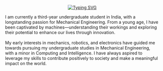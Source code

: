 <p align="center">
  <a href="https://git.io/typing-svg">
<img src="https://readme-typing-svg.demolab.com?font=Courier+New&size=30&pause=100&color=FFFFFF&width=600&lines=Hi+there%2C+I'm+Varad+Gorantyal+%F0%9F%91%8B" alt="Typing SVG">
  </a>
</p>

I am currently a third-year undergraduate student in India, with a longstanding passion for Mechanical Engineering. From a young age, I have been captivated
by machines—understanding their workings and exploring their potential to enhance our lives through innovation.
<br />
<br />
My early interests in mechanics, robotics, and electronics have guided me towards pursuing my undergraduate studies 
in Mechanical Engineering, with a minor in Computing and Intelligence. I have always aspired to leverage my skills to
contribute positively to society and make a meaningful impact on the world.

